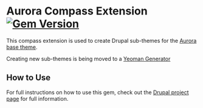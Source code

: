 # Aurora Compass Extension [![Gem Version](https://badge.fury.io/rb/compass-aurora.png)](http://badge.fury.io/rb/compass-aurora)

This compass extension is used to create Drupal sub-themes for the [Aurora base theme](http://drupal.org/project/aurora).

Creating new sub-themes is being moved to a [Yeoman Generator](https://github.com/Snugug/generator-aurora)

## How to Use

For full instructions on how to use this gem, check out the [Drupal project page](http://drupal.org/project/aurora) for full information.

